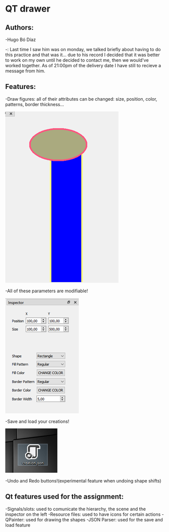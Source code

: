 # QT drawer
## Authors:
-Hugo Bó Díaz

-: Last time I saw him was on monday, we talked briefly about having to do this practice and that was it... 
due to his record I decided that it was better to work on my own until he decided to contact me, 
then we would've worked together. As of 21:00pm of the delivery date I have still to recieve a message from him.

## Features:
-Draw figures: all of their attributes can be changed: size, position, color, patterns, border thickness...

![You can get more creative than this, this is just an example!](/readme_images/image1.PNG)

-All of these parameters are modifiable!

![A lot of 'em](/readme_images/image2.PNG)

-Save and load your creations!

![I don't know how else I can illustrate this](/readme_images/image3.PNG)

-Undo and Redo buttons!(experimental feature when undoing shape shifts)

## Qt features used for the assignment:
-Signals/slots: used to comunicate the hierarchy, the scene and the inspector on the left
-Resource files: used to have icons for certain actions
-QPainter: used for drawing the shapes
-JSON Parser: used for the save and load feature
